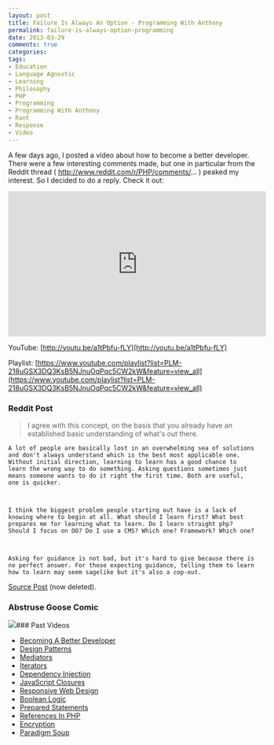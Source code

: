 ```yaml
---
layout: post
title: Failure Is Always An Option - Programming With Anthony
permalink: failure-is-always-option-programming
date: 2013-03-29
comments: true
categories:
tags:
- Education
- Language Agnostic
- Learning
- Philosophy
- PHP
- Programming
- Programming With Anthony
- Rant
- Response
- Video
---
```


A few days ago, I posted a video about how to become a better developer. There were a few interesting comments made, but one in particular from the Reddit thread ( http://www.reddit.com/r/PHP/comments/... ) peaked my interest. So I decided to do a reply. Check it out:
<!--more-->


<iframe allowfullscreen="allowfullscreen" frameborder="0" height="295" src="http://www.youtube.com/embed/a1tPbfu-fLY" width="525"></iframe>

YouTube: [http://youtu.be/a1tPbfu-fLY](http://youtu.be/a1tPbfu-fLY)


Playlist: [https://www.youtube.com/playlist?list=PLM-218uGSX3DQ3KsB5NJnuOqPqc5CW2kW&feature=view_all](https://www.youtube.com/playlist?list=PLM-218uGSX3DQ3KsB5NJnuOqPqc5CW2kW&feature=view_all)

### Reddit Post

> I agree with this concept, on the basis that you already have an established basic understanding of what's out there.
    
    
    
    A lot of people are basically lost in an overwhelming sea of solutions and don't always understand which is the best most applicable one. Without initial direction, learning to learn has a good chance to learn the wrong way to do something. Asking questions sometimes just means someone wants to do it right the first time. Both are useful, one is quicker.
    
    
    
    I think the biggest problem people starting out have is a lack of knowing where to begin at all. What should I learn first? What best prepares me for learning what to learn. Do I learn straight php? Should I focus on OO? Do I use a CMS? Which one? Framework? Which one?
    
    
    
    Asking for guidance is not bad, but it's hard to give because there is no perfect answer. For those expecting guidance, telling them to learn how to learn may seem sagelike but it's also a cop-out.

[Source Post](http://www.reddit.com/r/PHP/comments/1b69sg/becoming_a_better_developer_anthony_ferrara/) (now deleted).

### Abstruse Goose Comic

[![](http://abstrusegoose.com/strips/ars_longa_vita_brevis.png)](http://abstrusegoose.com/249)### Past Videos


 * [Becoming A Better Developer](https://www.youtube.com/watch?v=Jw4DbYbfOMQ)
 * [Design Patterns](https://www.youtube.com/watch?v=AsfM6YLtu9g)
 * [Mediators](https://www.youtube.com/watch?v=65hdyehA3zY)
 * [Iterators](https://www.youtube.com/watch?v=tW6GcZjBc3E)
 * [Dependency Injection](https://www.youtube.com/watch?v=IKD2-MAkXyQ)
 * [JavaScript Closures](https://www.youtube.com/watch?v=R_ZvxMyFSCU)
 * [Responsive Web Design](https://www.youtube.com/watch?v=-BVmrSG93XE)
 * [Boolean Logic](https://www.youtube.com/watch?v=udOU0gagZqg)
 * [Prepared Statements](https://www.youtube.com/watch?v=nLinqtCfhKY)
 * [References In PHP](https://www.youtube.com/watch?v=_YZIBWQr_yk)
 * [Encryption](https://www.youtube.com/watch?v=RLmuFlDygn0)
 * [Paradigm Soup](https://www.youtube.com/watch?v=CV4vPsEizJM)
